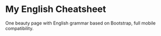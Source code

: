 My English Cheatsheet
==================

One beauty page with English grammar based on Bootstrap, full mobile compatibility. 
